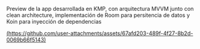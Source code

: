 Preview de la app desarrollada en KMP, con arquitectura MVVM junto con clean architecture, implementación de Room para persitencia de datos y Koin para inyección de dependencias 

[(https://github.com/user-attachments/assets/67afd203-489f-4f27-8b2d-0069b66f5143)
](https://github.com/user-attachments/assets/67afd203-489f-4f27-8b2d-0069b66f5143)
